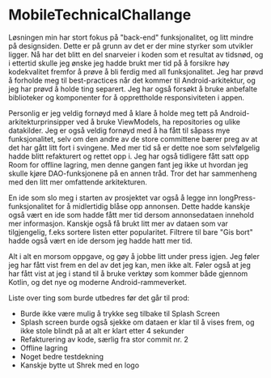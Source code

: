 # MobileTechnicalChallange

Løsningen min har stort fokus på "back-end" funksjonalitet, og litt mindre på designsiden. Dette er på grunn av det er der mine styrker som utvikler ligger. Nå har det blitt en del snarveier i koden som et resultat av tidsnød, og i ettertid skulle jeg ønske jeg hadde brukt mer tid på å forsikre høy kodekvalitet fremfor å prøve å bli ferdig med all funksjonalitet.
Jeg har prøvd å forholde meg til best-practices når det kommer til Android-arkitektur, og jeg har prøvd å holde ting separert. Jeg har også forsøkt å bruke anbefalte biblioteker og komponenter for å opprettholde responsiviteten i appen.

Personlig er jeg veldig fornøyd med å klare å holde meg tett på Android-arkitekturprinsipper ved å bruke ViewModels, ha repositories og ulike datakilder.
Jeg er også veldig fornøyd med å ha fått til såpass mye funksjonalitet, selv om den andre av de store committene bærer preg av at det har gått litt fort i svingene.
Med mer tid så er dette noe som selvfølgelig hadde blitt refakturert og rettet opp i. Jeg har også tidligere fått satt opp Room for offline lagring, men denne gangen fant jeg ikke ut hvordan jeg skulle kjøre DAO-funksjonene på en annen tråd. Tror det har sammenheng med den litt mer omfattende arkitekturen.

En ide som slo meg i starten av prosjektet var også å legge inn longPress-funksjonalitet for å midlertidig blåse opp annonsen. Dette hadde kanskje også vært en ide som hadde fått mer tid dersom annonsedataen innehold mer informasjon.
Kanskje også få brukt litt mer av dataen som var tilgjengelig, f.eks sortere listen etter popularitet. Filtrere til bare "Gis bort" hadde også vært en ide dersom jeg hadde hatt mer tid.

Alt i alt en morsom oppgave, og gøy å jobbe litt under press igjen. Jeg føler jeg har fått vist frem en del av det jeg kan, men ikke alt. Føler også at jeg har fått vist at jeg i stand til å bruke verktøy som kommer både gjennom Kotlin, og det nye og moderne Android-rammeverket.

Liste over ting som burde utbedres før det går til prod:
- Burde ikke være mulig å trykke seg tilbake til Splash Screen
- Splash screen burde også sjekke om dataen er klar til å vises frem, og ikke stole blindt på at alt er klart etter 4 sekunder
- Refakturering av kode, særlig fra stor commit nr. 2
- Offline lagring
- Noget bedre testdekning
- Kanskje bytte ut Shrek med en logo
